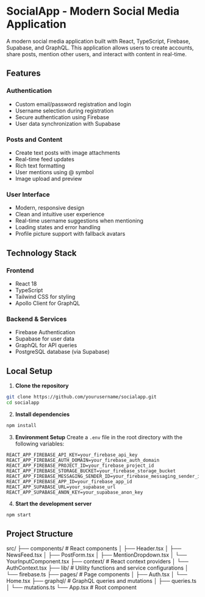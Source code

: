 # SocialApp - Modern Social Media Application

A modern social media application built with React, TypeScript, Firebase, Supabase, and GraphQL. This application allows users to create accounts, share posts, mention other users, and interact with content in real-time.

## Features

### Authentication
- Custom email/password registration and login
- Username selection during registration
- Secure authentication using Firebase
- User data synchronization with Supabase

### Posts and Content
- Create text posts with image attachments
- Real-time feed updates
- Rich text formatting
- User mentions using @ symbol
- Image upload and preview

### User Interface
- Modern, responsive design
- Clean and intuitive user experience
- Real-time username suggestions when mentioning
- Loading states and error handling
- Profile picture support with fallback avatars

## Technology Stack

### Frontend
- React 18
- TypeScript
- Tailwind CSS for styling
- Apollo Client for GraphQL

### Backend & Services
- Firebase Authentication
- Supabase for user data
- GraphQL for API queries
- PostgreSQL database (via Supabase)

## Local Setup

1. **Clone the repository**
```bash
git clone https://github.com/yourusername/socialapp.git
cd socialapp
```

2. **Install dependencies**
```bash
npm install
```

3. **Environment Setup**
Create a `.env` file in the root directory with the following variables:
```env
REACT_APP_FIREBASE_API_KEY=your_firebase_api_key
REACT_APP_FIREBASE_AUTH_DOMAIN=your_firebase_auth_domain
REACT_APP_FIREBASE_PROJECT_ID=your_firebase_project_id
REACT_APP_FIREBASE_STORAGE_BUCKET=your_firebase_storage_bucket
REACT_APP_FIREBASE_MESSAGING_SENDER_ID=your_firebase_messaging_sender_id
REACT_APP_FIREBASE_APP_ID=your_firebase_app_id
REACT_APP_SUPABASE_URL=your_supabase_url
REACT_APP_SUPABASE_ANON_KEY=your_supabase_anon_key
```

4. **Start the development server**
```bash
npm start
```

## Project Structure

src/
├── components/ # React components
│ ├── Header.tsx
│ ├── NewsFeed.tsx
│ ├── PostForm.tsx
│ ├── MentionDropdown.tsx
│ └── YourInputComponent.tsx
├── context/ # React context providers
│ └── AuthContext.tsx
├── lib/ # Utility functions and service configurations
│ └── firebase.ts
├── pages/ # Page components
│ ├── Auth.tsx
│ └── Home.tsx
├── graphql/ # GraphQL queries and mutations
│ ├── queries.ts
│ └── mutations.ts
└── App.tsx # Root component